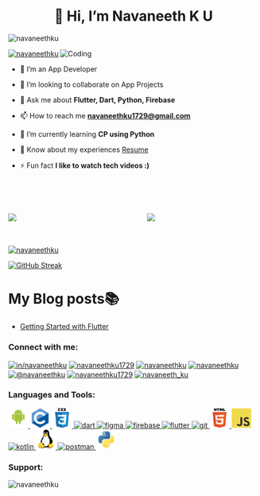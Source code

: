 <h1 align="center">👋 Hi, I’m Navaneeth K U</h1>

<p align="left"> <img src="https://komarev.com/ghpvc/?username=navaneethku&label=Profile%20views&color=282a36&style=for-the-badge" alt="navaneethku" /> </p>
<img align="right" alt="Coding" width="400" src="https://github.com/navaneethku/navaneethku/assets/88205492/87004472-b2e9-4a81-96df-224808f220ad" />

<p align="left"> <a href="https://linkedin.com/in/navaneethku" target="blank"><img src="https://img.shields.io/twitter/follow/navaneethku?logo=linkedin&style=for-the-badge" alt="navaneethku" /></a> </p>

- 👀 I’m an App Developer
- 💞️ I’m looking to collaborate on App Projects
- 💬 Ask me about **Flutter, Dart, Python, Firebase**
- 📫 How to reach me **navaneethku1729@gmail.com**
- 🌱 I’m currently learning **CP using Python**
- 📄 Know about my experiences [Resume](https://drive.google.com/file/d/1agePFi-7PlpQ1Ij2iHlHfg8dBNk7hDLP/view?usp=sharing)

- ⚡ Fun fact **I like to watch tech videos :)**
                                                                                 
<p><img align="left" width="47%" src="https://github-readme-stats.vercel.app/api?username=navaneethku&hide_rank=true&show_icons=true&theme=dracula" /></p>
<img align="right" width="44.57%" src="https://github-readme-stats.vercel.app/api/top-langs/?username=navaneethku&layout=donut&theme=dracula&hide=makefile,cmake" />
                                          
<p><a href="https://github.com/ryo-ma/github-profile-trophy"><img src="https://github-profile-trophy.vercel.app/?username=navaneethku&theme=dracula&column=4&margin-w=15&margin-h=15" alt="navaneethku" /></a></p>

[![GitHub Streak](https://github-readme-streak-stats.herokuapp.com?user=navaneethku&theme=dracula)](https://git.io/streak-stats)






# My Blog posts📚
<!-- BLOG-POST-LIST:START -->
- [Getting Started with Flutter](https://medium.com/@navaneethku/getting-started-with-flutter-4786109cb25a?source=rss-c599887b0c63------2)
<!-- BLOG-POST-LIST:END -->



<h3 align="left">Connect with me:</h3>
<p align="left">
<a href="https://linkedin.com/in/in/navaneethku" target="blank"><img align="center" src="https://raw.githubusercontent.com/rahuldkjain/github-profile-readme-generator/master/src/images/icons/Social/linked-in-alt.svg" alt="in/navaneethku" height="30" width="40" /></a>
<a href="https://twitter.com/navaneethku1729" target="blank"><img align="center" src="https://raw.githubusercontent.com/rahuldkjain/github-profile-readme-generator/master/src/images/icons/Social/twitter.svg" alt="navaneethku1729" height="30" width="40" /></a>
<a href="https://www.leetcode.com/navaneethku" target="blank"><img align="center" src="https://raw.githubusercontent.com/rahuldkjain/github-profile-readme-generator/master/src/images/icons/Social/leet-code.svg" alt="navaneethku" height="30" width="40" /></a>
<a href="https://www.hackerrank.com/navaneethku" target="blank"><img align="center" src="https://raw.githubusercontent.com/rahuldkjain/github-profile-readme-generator/master/src/images/icons/Social/hackerrank.svg" alt="navaneethku" height="30" width="40" /></a>
<a href="https://medium.com/@navaneethku" target="blank"><img align="center" src="https://raw.githubusercontent.com/rahuldkjain/github-profile-readme-generator/master/src/images/icons/Social/medium.svg" alt="@navaneethku" height="30" width="40" /></a>
<a href="https://fb.com/navaneethku1729" target="blank"><img align="center" src="https://raw.githubusercontent.com/rahuldkjain/github-profile-readme-generator/master/src/images/icons/Social/facebook.svg" alt="navaneethku1729" height="30" width="40" /></a>
<a href="https://instagram.com/navaneeth_ku" target="blank"><img align="center" src="https://raw.githubusercontent.com/rahuldkjain/github-profile-readme-generator/master/src/images/icons/Social/instagram.svg" alt="navaneeth_ku" height="30" width="40" /></a>
<!-- <a href="https://dribbble.com/navaneethku" target="blank"><img align="center" src="https://raw.githubusercontent.com/rahuldkjain/github-profile-readme-generator/master/src/images/icons/Social/dribbble.svg" alt="navaneethku" height="30" width="40" /></a> -->
<!-- <a href="https://www.hackerearth.com/@navaneethku" target="blank"><img align="center" src="https://raw.githubusercontent.com/rahuldkjain/github-profile-readme-generator/master/src/images/icons/Social/hackerearth.svg" alt="@navaneethku" height="30" width="40" /></a>
</p> -->
<!-- <a href="https://kaggle.com/navaneethku" target="blank"><img align="center" src="https://raw.githubusercontent.com/rahuldkjain/github-profile-readme-generator/master/src/images/icons/Social/kaggle.svg" alt="navaneethku" height="30" width="40" /></a> -->

<h3 align="left">Languages and Tools:</h3>
<p align="left"> <a href="https://developer.android.com" target="_blank" rel="noreferrer"> <img src="https://raw.githubusercontent.com/devicons/devicon/master/icons/android/android-original-wordmark.svg" alt="android" width="40" height="40"/> </a> <a href="https://www.cprogramming.com/" target="_blank" rel="noreferrer"> <img src="https://raw.githubusercontent.com/devicons/devicon/master/icons/c/c-original.svg" alt="c" width="40" height="40"/> </a> <a href="https://www.w3schools.com/css/" target="_blank" rel="noreferrer"> <img src="https://raw.githubusercontent.com/devicons/devicon/master/icons/css3/css3-original-wordmark.svg" alt="css3" width="40" height="40"/> </a> <a href="https://dart.dev" target="_blank" rel="noreferrer"> <img src="https://www.vectorlogo.zone/logos/dartlang/dartlang-icon.svg" alt="dart" width="40" height="40"/> </a> <a href="https://www.figma.com/" target="_blank" rel="noreferrer"> <img src="https://www.vectorlogo.zone/logos/figma/figma-icon.svg" alt="figma" width="40" height="40"/> </a> <a href="https://firebase.google.com/" target="_blank" rel="noreferrer"> <img src="https://www.vectorlogo.zone/logos/firebase/firebase-icon.svg" alt="firebase" width="40" height="40"/> </a> <a href="https://flutter.dev" target="_blank" rel="noreferrer"> <img src="https://www.vectorlogo.zone/logos/flutterio/flutterio-icon.svg" alt="flutter" width="40" height="40"/> </a> <a href="https://git-scm.com/" target="_blank" rel="noreferrer"> <img src="https://www.vectorlogo.zone/logos/git-scm/git-scm-icon.svg" alt="git" width="40" height="40"/> </a> <a href="https://www.w3.org/html/" target="_blank" rel="noreferrer"> <img src="https://raw.githubusercontent.com/devicons/devicon/master/icons/html5/html5-original-wordmark.svg" alt="html5" width="40" height="40"/> </a> <a href="https://developer.mozilla.org/en-US/docs/Web/JavaScript" target="_blank" rel="noreferrer"> <img src="https://raw.githubusercontent.com/devicons/devicon/master/icons/javascript/javascript-original.svg" alt="javascript" width="40" height="40"/> </a> <a href="https://kotlinlang.org" target="_blank" rel="noreferrer"> <img src="https://www.vectorlogo.zone/logos/kotlinlang/kotlinlang-icon.svg" alt="kotlin" width="40" height="40"/> </a> <a href="https://www.linux.org/" target="_blank" rel="noreferrer"> <img src="https://raw.githubusercontent.com/devicons/devicon/master/icons/linux/linux-original.svg" alt="linux" width="40" height="40"/> </a> <a href="https://postman.com" target="_blank" rel="noreferrer"> <img src="https://www.vectorlogo.zone/logos/getpostman/getpostman-icon.svg" alt="postman" width="40" height="40"/> </a> <a href="https://www.python.org" target="_blank" rel="noreferrer"> <img src="https://raw.githubusercontent.com/devicons/devicon/master/icons/python/python-original.svg" alt="python" width="40" height="40"/> </a> </p>



<h3 align="left">Support:</h3>
<p><a href="https://ko-fi.com/navaneethku"> <img align="left" src="https://cdn.ko-fi.com/cdn/kofi3.png?v=3" height="50" width="210" alt="navaneethku" /></a></p><br><br>

























<!---<img alt="Kotlin" src="https://img.shields.io/badge/kotlin-%237F52FF.svg?style=for-the-badge&logo=kotlin&logoColor=white)https://img.shields.io/badge/kotlin-%237F52FF.svg?style=for-the-badge&logo=kotlin&logoColor=white" />-->
<!---<img alt="MongoDB" src="https://img.shields.io/badge/MongoDB-%234ea94b.svg?style=for-the-badge&logo=mongodb&logoColor=white"/> -->
